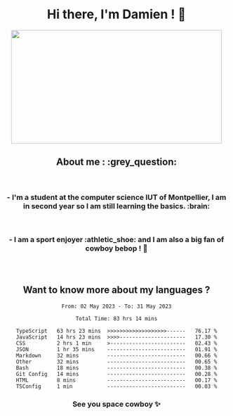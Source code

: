 <div align="center">
<h1>Hi there, I'm Damien ! 👋 </h1>
<img src="https://media.giphy.com/media/11KzOet1ElBDz2/giphy.gif" width="480" height="258" /> 
 <h2>About me : :grey_question: </h2>
 <br>
<h3>- I'm a student at the computer science IUT of Montpellier, I am in second year so I am still learning the basics. :brain: </h3>
 <br>
<h3>- I am a sport enjoyer :athletic_shoe: and I am also a big fan of cowboy bebop ! 🤠 <h3>
 <br>
 
  <h2>Want to know more about my languages ?</h2>

 <!--START_SECTION:waka-->

```text
From: 02 May 2023 - To: 31 May 2023

Total Time: 83 hrs 14 mins

TypeScript   63 hrs 23 mins  >>>>>>>>>>>>>>>>>>>------   76.17 %
JavaScript   14 hrs 23 mins  >>>>---------------------   17.30 %
CSS          2 hrs 1 min     >------------------------   02.43 %
JSON         1 hr 35 mins    -------------------------   01.91 %
Markdown     32 mins         -------------------------   00.66 %
Other        32 mins         -------------------------   00.65 %
Bash         18 mins         -------------------------   00.38 %
Git Config   14 mins         -------------------------   00.28 %
HTML         8 mins          -------------------------   00.17 %
TSConfig     1 min           -------------------------   00.03 %
```

<!--END_SECTION:waka-->
 
 
 <!--
 <p align="center">
           <img src="https://wakatime.com/share/@b21fb822-1b1e-4a56-b3ac-d647f03795fd/3d8fc332-54a6-4d29-9469-965955d6e018.svg"/>
 </p>
 <p align="center">
  <img src="https://wakatime.com/share/@b21fb822-1b1e-4a56-b3ac-d647f03795fd/5d7b153c-4137-40c1-8270-25e516f9619c.svg"/>
 </p>
 -->
 
<h3> See you space cowboy ✨ </h3>

</div>


 
